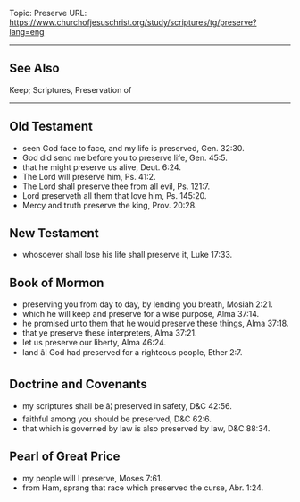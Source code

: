 Topic: Preserve
URL: https://www.churchofjesuschrist.org/study/scriptures/tg/preserve?lang=eng

---

## See Also

Keep; Scriptures, Preservation of

---

## Old Testament

- seen God face to face, and my life is preserved, Gen. 32:30.
- God did send me before you to preserve life, Gen. 45:5.
- that he might preserve us alive, Deut. 6:24.
- The Lord will preserve him, Ps. 41:2.
- The Lord shall preserve thee from all evil, Ps. 121:7.
- Lord preserveth all them that love him, Ps. 145:20.
- Mercy and truth preserve the king, Prov. 20:28.

## New Testament

- whosoever shall lose his life shall preserve it, Luke 17:33.

## Book of Mormon

- preserving you from day to day, by lending you breath, Mosiah 2:21.
- which he will keep and preserve for a wise purpose, Alma 37:14.
- he promised unto them that he would preserve these things, Alma 37:18.
- that ye preserve these interpreters, Alma 37:21.
- let us preserve our liberty, Alma 46:24.
- land â¦ God had preserved for a righteous people, Ether 2:7.

## Doctrine and Covenants

- my scriptures shall be â¦ preserved in safety, D&C 42:56.
- faithful among you should be preserved, D&C 62:6.
- that which is governed by law is also preserved by law, D&C 88:34.

## Pearl of Great Price

- my people will I preserve, Moses 7:61.
- from Ham, sprang that race which preserved the curse, Abr. 1:24.

